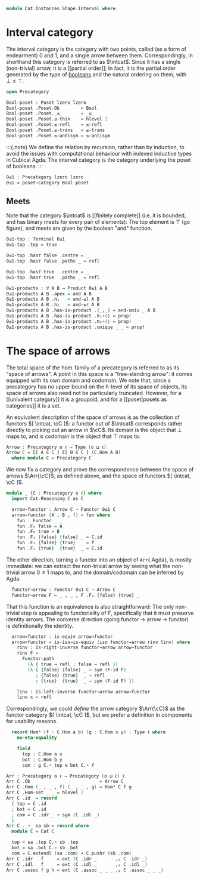 <!--
```agda
open import Cat.Instances.Functor
open import Cat.Diagram.Terminal
open import Cat.Diagram.Product
open import Cat.Prelude

open import Data.Bool.Order
open import Data.Bool.Base

open import Order.Base
open import Order.Cat

import Cat.Reasoning as Cat

import Order.Reasoning as Poset
```
-->

```agda
module Cat.Instances.Shape.Interval where
```

<!--
```agda
open is-product
open Terminal
open Product
open Functor
```
-->

# Interval category

The interval category is the category with two points, called (as a form
of endearment) $0$ and $1$, and a single arrow between them.
Correspondingly, in shorthand this category is referred to as $\intcat$.
Since it has a single (non-trivial) arrow, it is a [[partial order]]; In fact,
it is the partial order generated by the type of [booleans] and the natural
ordering on them, with $\bot \le \top$.

[booleans]: Data.Bool.html

```agda
open Precategory

Bool-poset : Poset lzero lzero
Bool-poset .Poset.Ob        = Bool
Bool-poset .Poset._≤_       = _≤_
Bool-poset .Poset.≤-thin    = hlevel 1
Bool-poset .Poset.≤-refl    = ≤-refl
Bool-poset .Poset.≤-trans   = ≤-trans
Bool-poset .Poset.≤-antisym = ≤-antisym
```

:::{.note}
We define the relation by recursion, rather than by induction, to avoid
the issues with computational behaviour with indexed inductive types in
Cubical Agda. The interval category is the category underlying the poset
of booleans:
:::

```agda
0≤1 : Precategory lzero lzero
0≤1 = poset→category Bool-poset
```

## Meets

Note that the category $\intcat$ is [[finitely complete]] (i.e. it is
bounded, and has binary meets for every pair of elements): The top
element is $\top$ (go figure), and meets are given by the boolean "and"
function.

```agda
0≤1-top : Terminal 0≤1
0≤1-top .top = true

0≤1-top .has⊤ false .centre = _
0≤1-top .has⊤ false .paths _ = refl

0≤1-top .has⊤ true  .centre = _
0≤1-top .has⊤ true  .paths _ = refl

0≤1-products : ∀ A B → Product 0≤1 A B
0≤1-products A B .apex = and A B
0≤1-products A B .π₁   = and-≤l A B
0≤1-products A B .π₂   = and-≤r A B
0≤1-products A B .has-is-product .⟨_,_⟩ = and-univ _ A B
0≤1-products A B .has-is-product .π₁∘⟨⟩ = prop!
0≤1-products A B .has-is-product .π₂∘⟨⟩ = prop!
0≤1-products A B .has-is-product .unique _ _ = prop!
```

# The space of arrows

The total space of the $\hom$ family of a precategory is referred to as
its "space of arrows". A point in this space is a "free-standing arrow":
it comes equipped with its own domain and codomain. We note that, since
a precategory has no upper bound on the h-level of its space of objects,
its space of arrows also need not be particularly truncated. However,
for a [[univalent category]] it is a groupoid, and for a [[poset|posets
as categories]] it is a set.

An equivalent description of the space of arrows is as the collection of
functors $[ \intcat, \cC ]$: a functor out of $\intcat$ corresponds
rather directly to picking out an arrow in $\cC$. Its domain is the
object that $\bot$ maps to, and is codomain is the object that $\top$
maps to.

<!--
```agda
private variable
  o ℓ : Level
```
-->

```agda
Arrow : Precategory o ℓ → Type (o ⊔ ℓ)
Arrow C = Σ[ A ∈ C ] Σ[ B ∈ C ] (C.Hom A B)
  where module C = Precategory C
```

<!--
```agda
module _ (C : Precategory o ℓ) where
  Hom→Arrow : {a b : Ob C} → Hom C a b → Arrow C
  Hom→Arrow f = _ , _ , f

  Arrow-path
    : {a b : Arrow C}
    → (p : a .fst ≡ b .fst)
    → (q : a .snd .fst ≡ b .snd .fst)
    → PathP (λ i → Hom C (p i) (q i)) (a .snd .snd) (b .snd .snd)
    → a ≡ b
  Arrow-path p q r i = p i , q i , r i
```
-->

We now fix a category and prove the correspondence between the space of
arrows $\Arr{\cC}$, as defined above, and the space of functors $[
\intcat, \cC ]$.

```agda
module _ {C : Precategory o ℓ} where
  import Cat.Reasoning C as C

  arrow→functor : Arrow C → Functor 0≤1 C
  arrow→functor (A , B , f) = fun where
    fun : Functor _ _
    fun .F₀ false = A
    fun .F₀ true = B
    fun .F₁ {false} {false} _ = C.id
    fun .F₁ {false} {true}  _ = f
    fun .F₁ {true}  {true}  _ = C.id
```

<!--
```agda
    fun .F-id {false} = refl
    fun .F-id {true} = refl
    fun .F-∘ {false} {false} {false} _ _ = sym (C.idl _)
    fun .F-∘ {false} {false} {true}  _ _ = sym (C.idr _)
    fun .F-∘ {false} {true}  {true}  _ _ = sym (C.idl _)
    fun .F-∘ {true}  {true}  {true}  _ _ = sym (C.idr _)
```
-->

The other direction, turning a functor into an object of `Arr`{.Agda},
is mostly immediate: we can extract the non-trivial arrow by seeing what
the non-trivial arrow $0 \le 1$ maps to, and the domain/codomain can be
inferred by Agda.

```agda
  functor→arrow : Functor 0≤1 C → Arrow C
  functor→arrow F = _ , _ , F .F₁ {false} {true} _
```

That this function is an equivalence is also straightforward: The only
non-trivial step is appealing to functoriality of $F$, specifically that
it must preserve identity arrows. The converse direction (going functor
→ arrow → functor) is definitionally the identity.

```agda
  arrow≃functor : is-equiv arrow→functor
  arrow≃functor = is-iso→is-equiv (iso functor→arrow rinv linv) where
    rinv : is-right-inverse functor→arrow arrow→functor
    rinv F =
      Functor-path
        (λ { true → refl ; false → refl })
        (λ { {false} {false} _ → sym (F-id F)
           ; {false} {true}  _ → refl
           ; {true}  {true}  _ → sym (F-id F) })

    linv : is-left-inverse functor→arrow arrow→functor
    linv x = refl
```

Correspondingly, we could _define_ the arrow category $\Arr{\cC}$ as the
functor category $[ \intcat, \cC ]$, but we prefer a definition in
components for usability reasons.

<!--
```agda
module _ {o ℓ} (C : Precategory o ℓ) where
  private
    module C = Precategory C
    variable a b x y : ⌞ C ⌟
```
+-->

```agda
  record Homᵃ (f : C.Hom a b) (g : C.Hom x y) : Type ℓ where
    no-eta-equality

    field
      top : C.Hom a x
      bot : C.Hom b y
      com : g C.∘ top ≡ bot C.∘ f
```

<!--
```agda
{-# INLINE Homᵃ.constructor #-}
private unquoteDecl eqv = declare-record-iso eqv (quote Homᵃ)
open Homᵃ public

module _ {o ℓ} {C : Precategory o ℓ} {a b x y : ⌞ C ⌟} {f : C .Hom a b} {g : C .Hom x y} where instance
  H-Level-Homᵃ : ∀ {n} → H-Level (Homᵃ C f g) (2 + n)
  H-Level-Homᵃ = basic-instance 2 $ Iso→is-hlevel 2 eqv (hlevel 2)

  Extensional-Homᵃ
    : ∀ {ℓr} ⦃ sab : Extensional (C .Hom a x × C .Hom b y) ℓr ⦄
    → Extensional (Homᵃ C f g) ℓr
  Extensional-Homᵃ ⦃ sab ⦄ =
    injection→extensional!
      (λ { p i .top → p i .fst
         ; p i .bot → p i .snd
         ; {x} {y} p i .com → is-prop→pathp (λ i → C .Hom-set _ _ (C ._∘_ g (p i .fst)) (C ._∘_ (p i .snd) f)) (x .com) (y .com) i })
      sab
```
-->

```agda
Arr : Precategory o ℓ → Precategory (o ⊔ ℓ) ℓ
Arr C .Ob                          = Arrow C
Arr C .Hom (_ , _ , f) (_ , _ , g) = Homᵃ C f g
Arr C .Hom-set _ _ = hlevel 2
Arr C .id  = record
  { top = C .id
  ; bot = C .id
  ; com = C .idr _ ∙ sym (C .idl _)
  }
Arr C ._∘_ sa sb = record where
  module C = Cat C

  top = sa .top C.∘ sb .top
  bot = sa .bot C.∘ sb .bot
  com = C.extendl (sa .com) ∙ C.pushr (sb .com)
Arr C .idr   f     = ext (C .idr _       ,ₚ C .idr _)
Arr C .idl   f     = ext (C .idl _       ,ₚ C .idl _)
Arr C .assoc f g h = ext (C .assoc _ _ _ ,ₚ C .assoc _ _ _)
```
